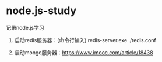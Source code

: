 # node.js-study
记录node.js学习

1. 启动redis服务器：(命令行输入) redis-server.exe ./redis.conf

2. 启动mongo服务器：https://www.imooc.com/article/18438
